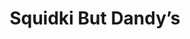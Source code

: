 ---
slug: squidki-but-dandys
title: Squidki But Dandy’s
description: "Squidki But Dandy’s is an exciting online game. Play for free directly in your browser!"
icon: /images/new_mods/Sprunki But Dandy’s.png
url: https://wowtbc.net/sprunkin/sprunki-but-dandys/index.html
previewImage: /images/new_mods/Sprunki But Dandy’s.png
type: new mods

# SEO配置
seo:
  title: "Squidki But Dandy’s - Play Free Online Game | Fun Browser Games"
  description: "Squidki But Dandy’s - Play this fun online game for free in your browser. No download required!"
  ogImage: "/images/new_mods/Sprunki But Dandy’s.png"
  keywords: "squidki-but-dandys, online game, browser game, free game, new mods game, play online"

videoUrls:
  - https://www.youtube.com/embed/example1
  - https://www.youtube.com/embed/example2

whyPlay:
  title: "Why Play Squidki But Dandy’s?"
  items:
    - "Immersive Gameplay: Squidki But Dandy’s offers an engaging and immersive gaming experience that will keep you entertained for hours"
    - "Challenging Levels: Test your skills with increasingly difficult challenges and obstacles"
    - "Beautiful Graphics: Enjoy stunning visuals and smooth animations that bring the game world to life"
    - "Regular Updates: New content and features are added regularly to keep the game fresh and exciting"
    - "Free to Play: Experience all the fun without spending a penny"
    - "Community Features: Connect with other players, share strategies, and compete for high scores"
    - "Cross-Platform: Play on any device with a web browser, no downloads required"

features:
  title: "Key Features of Squidki But Dandy’s"
  image: "/images/new_mods/Sprunki But Dandy’s.png"
  items:
    - "Intuitive Controls: Easy to learn controls make Squidki But Dandy’s accessible for players of all skill levels"
    - "Multiple Game Modes: Enjoy various gameplay options that provide different challenges and experiences"
    - "Character Customization: Personalize your gaming experience with unique characters and items"
    - "Achievement System: Complete special tasks to earn rewards and recognition"
    - "Leaderboards: Compete with players worldwide and see who can achieve the highest scores"

characteristics:
  title: "Game Characteristics"
  image: "/images/new_mods/Sprunki But Dandy’s.png"
  items:
    - "Genre: New mods game with elements of strategy and skill"
    - "Difficulty: Suitable for both casual gamers and those seeking a challenge"
    - "Play Time: Quick sessions or extended gameplay, depending on your preference"
    - "Art Style: Vibrant and engaging visuals that enhance the gaming experience"
    - "Sound Design: Immersive audio that complements the gameplay perfectly"

info: "Squidki But Dandy’s is an exciting online game that offers players a unique and engaging gaming experience. With its intuitive controls, stunning visuals, and challenging gameplay, Squidki But Dandy’s provides hours of entertainment for players of all ages and skill levels. Whether you're looking for a quick gaming session during a break or an extended play session, Squidki But Dandy’s delivers an immersive experience that will keep you coming back for more. The game features multiple levels of increasing difficulty, ensuring that players are constantly challenged as they progress. With regular updates adding new content and features, Squidki But Dandy’s remains fresh and exciting, providing endless entertainment options for its growing community of players."

howToPlayIntro: "Welcome to Squidki But Dandy’s! This guide will walk you through the basics and help you master the game. Whether you're a beginner or looking to improve your skills, these tips and instructions will enhance your gaming experience."

howToPlaySteps:
  - title: "Getting Started"
    description: "Begin your Squidki But Dandy’s adventure by familiarizing yourself with the controls. Use your keyboard or mouse to navigate through the game interface. The tutorial will guide you through the basic mechanics and help you understand the objectives."
  - title: "Understanding the Objectives"
    description: "In Squidki But Dandy’s, your main goal is to progress through levels by completing specific objectives. Each level presents unique challenges that require different strategies and approaches."
  - title: "Mastering the Controls"
    description: "Practice using the controls to improve your precision and reaction time. Squidki But Dandy’s requires quick reflexes and strategic thinking to overcome obstacles and defeat opponents."
  - title: "Utilizing Power-ups"
    description: "Collect power-ups throughout the game to enhance your abilities and overcome difficult challenges. Each power-up offers unique advantages that can be crucial for success."
  - title: "Developing Strategies"
    description: "As you progress in Squidki But Dandy’s, develop effective strategies for different scenarios. Analyze patterns, anticipate challenges, and adapt your approach to maximize your performance."

faq:
  title: "Frequently Asked Questions about Squidki But Dandy’s"
  items:
    - question: "Is Squidki But Dandy’s free to play?"
      answer: "Yes, Squidki But Dandy’s is completely free to play directly in your web browser. No downloads or purchases are required to enjoy the full game experience."
    - question: "Can I play Squidki But Dandy’s on mobile devices?"
      answer: "Yes, Squidki But Dandy’s is optimized for both desktop and mobile play. You can enjoy the game on any device with a web browser and internet connection."
    - question: "Are there any in-game purchases?"
      answer: "While Squidki But Dandy’s is free to play, there may be optional in-game purchases available for cosmetic items or additional features that don't affect core gameplay."
    - question: "How often is Squidki But Dandy’s updated?"
      answer: "The developers regularly update Squidki But Dandy’s with new content, features, and improvements based on player feedback and game performance."
    - question: "Can I play Squidki But Dandy’s offline?"
      answer: "Currently, Squidki But Dandy’s requires an internet connection to play as it's a browser-based online game."
    - question: "Is Squidki But Dandy’s suitable for children?"
      answer: "Yes, Squidki But Dandy’s is designed to be family-friendly and suitable for players of all ages."
    - question: "How do I report bugs or issues?"
      answer: "If you encounter any problems while playing Squidki But Dandy’s, you can report them through the game's support page or contact the developers directly through their website."
    - question: "Still Have Questions?"
      answer: "If you have additional questions about Squidki But Dandy’s that aren't covered in this FAQ, please visit our support center or contact our customer service team for assistance."
---